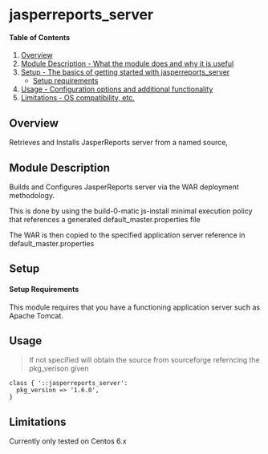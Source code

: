 # jasperreports_server

#### Table of Contents

1. [Overview](#overview)
2. [Module Description - What the module does and why it is useful](#module-description)
3. [Setup - The basics of getting started with jasperreports_server](#setup)
    * [Setup requirements](#setup-requirements)
4. [Usage - Configuration options and additional functionality](#usage)
5. [Limitations - OS compatibility, etc.](#limitations)

## Overview

Retrieves and Installs JasperReports server from a named source,

## Module Description

Builds and Configures JasperReports server via the WAR deployment methodology.

This is done by using the build-0-matic js-install minimal execution policy
that references a generated default_master.properties file

The WAR is then copied to the specified application server reference in default_master.properties

## Setup

#### Setup Requirements

This module requires that you have a functioning application server such as Apache Tomcat.

## Usage

> If not specified will obtain the source from sourceforge referncing the pkg_verison given

````
class { '::jasperreports_server':
  pkg_version => '1.6.0',
}
````

## Limitations

Currently only tested on Centos 6.x

